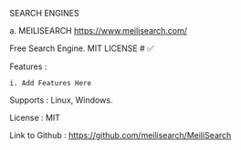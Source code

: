 SEARCH ENGINES 

a. MEILISEARCH https://www.meilisearch.com/

Free Search Engine. MIT LICENSE # ✅ 

Features :

    i. Add Features Here 

Supports : Linux, Windows.

License : MIT 

Link to Github : https://github.com/meilisearch/MeiliSearch 

